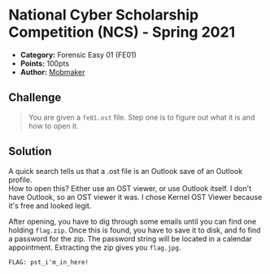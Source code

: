 # National Cyber Scholarship Competition (NCS) - Spring 2021

* **Category:** Forensic Easy 01 (FE01)
* **Points:** 100pts
* **Author:** [Mobmaker](https://github.com/Mobmaker55)

## Challenge

> You are given a `fe01.ost` file. Step one is to figure out what it is and how to open it.

## Solution
A quick search tells us that a .ost file is an Outlook save of an Outlook profile.  
How to open this? Either use an OST viewer, or use Outlook itself. I don't have Outlook, so an OST viewer it was.
I chose Kernel OST Viewer because it's free and looked legit. 

After opening, you have to dig through some emails until you can find one holding `flag.zip`.
Once this is found, you have to save it to disk, and fo find a password for the zip. 
The password string will be located in a calendar appointment.
Extracting the zip gives you `flag.jpg`.
```
FLAG: pst_i'm_in_here!
```